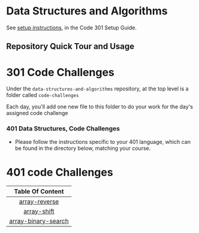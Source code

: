 # Data Structures and Algorithms

See [setup instructions](https://codefellows.github.io/setup-guide/code-301/3-code-challenges), in the Code 301 Setup Guide.

## Repository Quick Tour and Usage

# 301 Code Challenges

Under the `data-structures-and-algorithms` repository, at the top level is a folder called `code-challenges`

Each day, you'll add one new file to this folder to do your work for the day's assigned code challenge

### 401 Data Structures, Code Challenges

- Please follow the instructions specific to your 401 language, which can be found in the directory below, matching your course.

# 401 code Challenges

| Table Of Content  | 
| :-----------------: | 
 | [array-reverse](https://github.com/IshaqAlathamneh/data-structures-and-algorithms/blob/main/challenges/arrayReverse/README.md)        |  
| [array-shift](https://github.com/IshaqAlathamneh/data-structures-and-algorithms/blob/main/challenges/arrayShift/README.md)| 
| [array-binary-search](https://github.com/IshaqAlathamneh/data-structures-and-algorithms/blob/main/challenges/arrayBinarySearch/README.md)| 